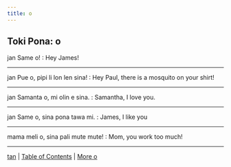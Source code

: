 ```yaml
---
title: o
---
```


## Toki Pona: o

jan Same o!
: Hey James!

---

jan Pue o, pipi li lon len sina!
: Hey Paul, there is a mosquito on your shirt!

---

jan Samanta o, mi olin e sina.
: Samantha, I love you.

---

jan Same o, sina pona tawa mi.
: James, I like you

---

mama meli o, sina pali mute mute!
: Mom, you work too much!

---



[tan](46tan.md) | [Table of Contents](toc.md) | [More o](48o.md)